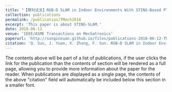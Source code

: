 ```yaml
---
title: "【期刊论文】RGB-D SLAM in Indoor Environments With STING-Based Plane Feature Extraction"
collection: publications
permalink: /publication/TMech2018
excerpt: 'This paper is about STING-SLAM.'
date: 2018-06-12
venue: 'IEEE/ASME Transactions on Mechatronics'
paperurl: 'http://sunqinxuan.github.io/files/publications-2018-06-12-TMech.pdf'
citation: 'Q. Sun, J. Yuan, X. Zhang, F. Sun. RGB-D SLAM in Indoor Environments With STING-Based Plane Feature Extraction. IEEE/ASME Transactions on Mechatronics, 2018, 23(3): 1071-1082.'
---
```


The contents above will be part of a list of publications, if the user clicks the link for the publication than the contents of section will be rendered as a full page, allowing you to provide more information about the paper for the reader. When publications are displayed as a single page, the contents of the above "citation" field will automatically be included below this section in a smaller font.
